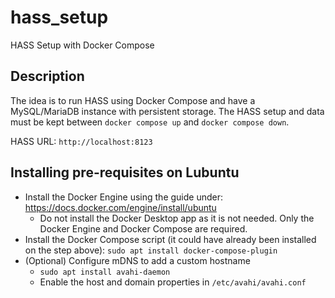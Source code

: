 # hass_setup
HASS Setup with Docker Compose

## Description

The idea is to run HASS using Docker Compose and have a MySQL/MariaDB instance with persistent storage.
The HASS setup and data must be kept between `docker compose up` and `docker compose down`.

HASS URL: `http://localhost:8123`

## Installing pre-requisites on Lubuntu

* Install the Docker Engine using the guide under: https://docs.docker.com/engine/install/ubuntu
    * Do not install the Docker Desktop app as it is not needed. Only the Docker Engine and Docker Compose are required.
* Install the Docker Compose script (it could have already been installed on the step above): `sudo apt install docker-compose-plugin`
* (Optional) Configure mDNS to add a custom hostname
    * `sudo apt install avahi-daemon`
    * Enable the host and domain properties in `/etc/avahi/avahi.conf`
